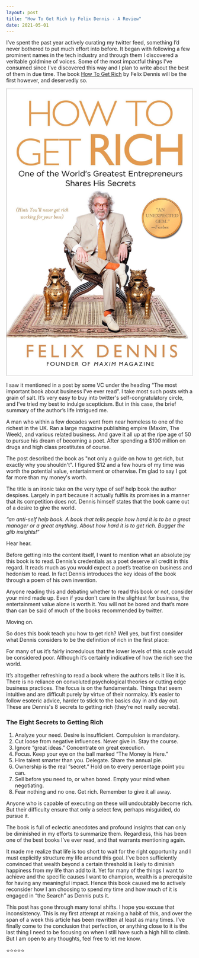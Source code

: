 ```yaml
---
layout: post
title: "How To Get Rich by Felix Dennis - A Review"
date: 2021-05-01
---
```


I’ve spent the past year actively curating my twitter feed, something I’d never bothered to put much effort into before. It began with following a few prominent names in the tech industry and through them I discovered a veritable goldmine of voices. Some of the most impactful things I’ve consumed since I've discovered this way and I plan to write about the best of them in due time. The book [How To Get Rich](https://www.amazon.com/gp/product/1591842719/ref=as_li_tl?ie=UTF8&camp=1789&creative=9325&creativeASIN=1591842719&linkCode=as2&tag=anirudhi-20&linkId=8de77d7f1b367a3e73c9e2bdef190605) by Felix Dennis will be the first however, and deservedly so.

![How To Get Rich Cover](/assets/images/dennis.jpg)

I saw it mentioned in a post by some VC under the heading “The most important book about business I’ve ever read”. I take most such posts with a grain of salt. It’s very easy to buy into twitter's self-congratulatory circle, and I’ve tried my best to indulge scepticism. But in this case, the brief summary of the author’s life intrigued me.

A man who within a few decades went from near homeless to one of the richest in the UK. Ran a large magazine publishing empire (Maxim, The Week), and various related business. And gave it all up at the ripe age of 50 to pursue his dream of becoming a poet. After spending a $100 million on drugs and high class prostitutes of course. 

The post described the book as "not only a guide on how to get rich, but exactly why you shouldn't". I figured $12 and a few hours of my time was worth the potential value, entertainment or otherwise. I'm glad to say I got far more than my money's worth.

The title is an ironic take on the very type of self help book the author despises. Largely in part because it actually fulfils its promises in a manner that its competition does not. Dennis himself states that the book came out of a desire to give the world.

*“an anti-self help book. A book that tells people how hard it is to be a great manager or a great anything. About how hard it is to get rich. Bugger the glib insights!”*

Hear hear.

Before getting into the content itself, I want to mention what an absolute joy this book is to read. Dennis’s credentials as a poet deserve all credit in this regard. It reads much as you would expect a poet’s treatise on business and hedonism to read. In fact Dennis introduces the key ideas of the book through a poem of his own invention.

Anyone reading this and debating whether to read this book or not, consider your mind made up. Even if you don't care in the slightest for business, the entertainment value alone is worth it. You will not be bored and that’s more than can be said of much of the books recommended by twitter.

Moving on.

So does this book teach you how to get rich? Well yes, but first consider what Dennis considers to be the definition of rich in the first place:

For many of us it’s fairly incredulous that the lower levels of this scale would be considered poor. Although it’s certainly indicative of how the rich see the world.

It’s altogether refreshing to read a book where the authors tells it like it is. There is no reliance on convoluted psychological theories or cutting edge business practices. The focus is on the fundamentals. Things that seem intuitive and are difficult purely by virtue of their normalcy. It’s easier to follow esoteric advice, harder to stick to the basics day in and day out. These are Dennis's 8 secrets to getting rich (they’re not really secrets).
### The Eight Secrets to Getting Rich

1. Analyze your need. Desire is insufficient. Compulsion is mandatory.
2. Cut loose from negative influences. Never give in. Stay the course.
3. Ignore “great ideas.” Concentrate on great execution.
4. Focus. Keep your eye on the ball marked “The Money is Here.”
5. Hire talent smarter than you. Delegate. Share the annual pie.
6. Ownership is the real “secret.” Hold on to every percentage point you can.
7. Sell before you need to, or when bored. Empty your mind when negotiating.
8. Fear nothing and no one. Get rich. Remember to give it all away.

Anyone who is capable of executing on these will undoubtably become rich. But their difficulty ensure that only a select few, perhaps misguided, do pursue it.

The book is full of eclectic anecdotes and profound insights that can only be diminished in my efforts to summarize them. Regardless, this has been one of the best books I’ve ever read, and that warrants mentioning again. 

It made me realize that life is too short to wait for the right opportunity and I must explicitly structure my life around this goal. I’ve been sufficiently convinced that wealth beyond a certain threshold is likely to diminish happiness from my life than add to it. Yet for many of the things I want to achieve and the specific causes I want to champion, wealth is a prerequisite for having any meaningful impact. Hence this book caused me to actively reconsider how I am choosing to spend my time and how much of it is engaged in “the Search” as Dennis puts it.

This post has gone through many tonal shifts. I hope you excuse that inconsistency. This is my first attempt at making a habit of this, and over the span of a week this article has been rewritten at least as many times. I’ve finally come to the conclusion that perfection, or anything close to it is the last thing I need to be focusing on when I still have such a high hill to climb. But I am open to any thoughts, feel free to let me know.

⭐⭐⭐⭐⭐
